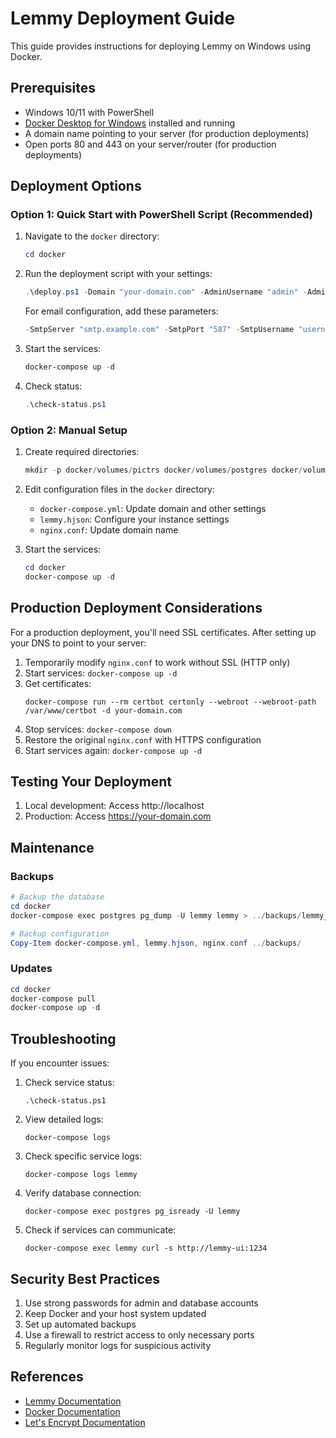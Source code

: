 # Lemmy Deployment Guide

This guide provides instructions for deploying Lemmy on Windows using Docker.

## Prerequisites

- Windows 10/11 with PowerShell
- [Docker Desktop for Windows](https://www.docker.com/products/docker-desktop/) installed and running
- A domain name pointing to your server (for production deployments)
- Open ports 80 and 443 on your server/router (for production deployments)

## Deployment Options

### Option 1: Quick Start with PowerShell Script (Recommended)

1. Navigate to the `docker` directory:
   ```powershell
   cd docker
   ```

2. Run the deployment script with your settings:
   ```powershell
   .\deploy.ps1 -Domain "your-domain.com" -AdminUsername "admin" -AdminPassword "secure_password" -AdminEmail "admin@example.com" -SiteName "My Lemmy Instance" -DbPassword "secure_db_password"
   ```

   For email configuration, add these parameters:
   ```powershell
   -SmtpServer "smtp.example.com" -SmtpPort "587" -SmtpUsername "username" -SmtpPassword "password" -SmtpFromAddress "noreply@example.com"
   ```

3. Start the services:
   ```powershell
   docker-compose up -d
   ```

4. Check status:
   ```powershell
   .\check-status.ps1
   ```

### Option 2: Manual Setup

1. Create required directories:
   ```powershell
   mkdir -p docker/volumes/pictrs docker/volumes/postgres docker/volumes/certbot/conf docker/volumes/certbot/www
   ```

2. Edit configuration files in the `docker` directory:
   - `docker-compose.yml`: Update domain and other settings
   - `lemmy.hjson`: Configure your instance settings
   - `nginx.conf`: Update domain name

3. Start the services:
   ```powershell
   cd docker
   docker-compose up -d
   ```

## Production Deployment Considerations

For a production deployment, you'll need SSL certificates. After setting up your DNS to point to your server:

1. Temporarily modify `nginx.conf` to work without SSL (HTTP only)
2. Start services: `docker-compose up -d`
3. Get certificates: 
   ```
   docker-compose run --rm certbot certonly --webroot --webroot-path /var/www/certbot -d your-domain.com
   ```
4. Stop services: `docker-compose down`
5. Restore the original `nginx.conf` with HTTPS configuration
6. Start services again: `docker-compose up -d`

## Testing Your Deployment

1. Local development: Access http://localhost
2. Production: Access https://your-domain.com

## Maintenance

### Backups

```powershell
# Backup the database
cd docker
docker-compose exec postgres pg_dump -U lemmy lemmy > ../backups/lemmy_backup_$(Get-Date -Format "yyyyMMdd").sql

# Backup configuration
Copy-Item docker-compose.yml, lemmy.hjson, nginx.conf ../backups/
```

### Updates

```powershell
cd docker
docker-compose pull
docker-compose up -d
```

## Troubleshooting

If you encounter issues:

1. Check service status: 
   ```
   .\check-status.ps1
   ```
   
2. View detailed logs:
   ```
   docker-compose logs
   ```
   
3. Check specific service logs:
   ```
   docker-compose logs lemmy
   ```

4. Verify database connection:
   ```
   docker-compose exec postgres pg_isready -U lemmy
   ```

5. Check if services can communicate:
   ```
   docker-compose exec lemmy curl -s http://lemmy-ui:1234
   ```

## Security Best Practices

1. Use strong passwords for admin and database accounts
2. Keep Docker and your host system updated
3. Set up automated backups
4. Use a firewall to restrict access to only necessary ports
5. Regularly monitor logs for suspicious activity

## References

- [Lemmy Documentation](https://join-lemmy.org/docs/index.html)
- [Docker Documentation](https://docs.docker.com/)
- [Let's Encrypt Documentation](https://letsencrypt.org/docs/) 